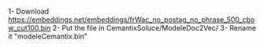 1- Download https://embeddings.net/embeddings/frWac_no_postag_no_phrase_500_cbow_cut100.bin
2- Put the file in CemantixSoluce/ModeleDoc2Vec/
3- Rename it "modeleCemantix.bin"
